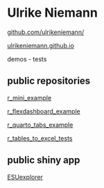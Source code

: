 # Ulrike Niemann

<a href="http://ulrikeniemann.github.io/" target="_blank">github.com/ulrikeniemann/</a>

[ulrikeniemann.github.io](https://ulrikeniemann.github.io/)

demos - tests


## public repositories


[r_mini_example](https://ulrikeniemann.github.io/r_mini_example/)

[r_flexdashboard_example](https://ulrikeniemann.github.io/r_flexdashboard_example/)

[r_quarto_tabs_example](https://ulrikeniemann.github.io/r_quarto_tabs_example/)

[r_tables_to_excel_tests](https://github.com/ulrikeniemann/r_tables_to_excel_tests)

## public shiny app

[ESUexplorer](https://ulrikeniemann.shinyapps.io/esuexplorer/)
